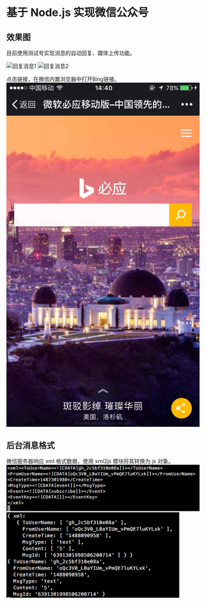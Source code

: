 # 基于 Node.js 实现微信公众号


## 效果图
目前使用测试号实现消息的自动回复、媒体上传功能。

![回复消息1](/img/replayOne.png)
![回复消息2](/img/replayTwo.png)

点击链接，在微信内置浏览器中打开Bing链接。
![search](/img/search.png)


## 后台消息格式
微信服务器响应 xml 格式数据，使用 xml2js 模块将其转换为 js 对象。
![xml格式](/img/xml.png)
![消息格式](/img/message.png)



